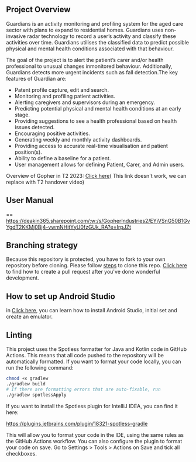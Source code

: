 ## Project Overview

Guardians is an activity monitoring and profiling system for the aged care sector with plans to
expand to residential homes. Guardians uses non-invasive radar technology to record a user’s
activity and classify these activities over time. Guardians utilises the classified data to predict
possible physical and mental health conditions associated with that behaviour.

The goal of the project is to alert the patient’s carer and/or health professional to unusual
changes inmonitored behaviour. Additionally, Guardians detects more urgent incidents such as fall
detection.The key features of Guardian are:

- Patent profile capture, edit and search.
- Monitoring and profiling patient activities.
- Alerting caregivers and supervisors during an emergency.
- Predicting potential physical and mental health conditions at an early stage.
- Providing suggestions to see a health professional based on health issues detected.
- Encouraging positive activities.
- Generating weekly and monthly activity dashboards.
- Providing access to accurate real-time visualisation and patient position(s).
- Ability to define a baseline for a patient.
- User management allows for defining Patient, Carer, and Admin users.

Overview of Gopher in T2 2023:
[Click here](https://deakin365.sharepoint.com/:p:/r/sites/GopherIndustries2/_layouts/15/Doc.aspx?sourcedoc=%7B0C4E7C6C-2873-423D-BBF0-1CE09D4B526D%7D&file=Junior%20Gopher%20Industries%20Presentation.pptx&action=edit&mobileredirect=true)(
This link doesn't work, we can replace with T2 handover video)

## User Manual
==
https://deakin365.sharepoint.com/:w:/s/GopherIndustries2/EYjVSnG50B1GvYgdT2KKMj0Bj4-vwmNHitYyU0fzGUk_RA?e=IrpJZt

## Branching strategy

Because this repository is protected, you have to fork to your own repository before cloning. Please
follow [steps](https://deakin365.sharepoint.com/:w:/r/sites/GopherIndustries2/Shared%20Documents/Guardians%20(T1)/T1%202023/TeamGuardians-CloneProcess.docx?d=wfba6c34a53b743c4a39b519990def465&csf=1&web=1&e=PfBjyp)
to clone this
repo. [Click here](https://deakin365.sharepoint.com/:w:/s/GopherIndustries2/EaQj9mdwqT1Jk505WQZqK0gBSJ3pDyz-Rz6naKJPP15m5w?e=n0MqIn)
to find how to create a pull request after you've done wonderful development.

## How to set up Android Studio

in [Click here](https://deakin365.sharepoint.com/:w:/s/GopherIndustries2/EdSrJiI562ZCj2gx4QXkCRYBU58s5W6MNCDr3yDlcHXcog?e=oCLfc1),
you can learn how to install Android Studio, initial set and create an emulator.

## Linting

This project uses the Spotless formatter for Java and Kotlin code in GitHub Actions.
This means that all code pushed to the repository will be automatically formatted.
If you want to format your code locally, you can run the following command:

```bash
chmod +x gradlew
./gradlew build
# If there are formatting errors that are auto-fixable, run
./gradlew spotlessApply
```

If you want to install the Spotless plugin for IntelliJ IDEA, you can find it here:

https://plugins.jetbrains.com/plugin/18321-spotless-gradle

This will allow you to format your code in the IDE, using the same rules as the GitHub Actions
workflow. You can also configure the plugin to format your code on save.
Go to Settings > Tools > Actions on Save and tick all checkboxes.
